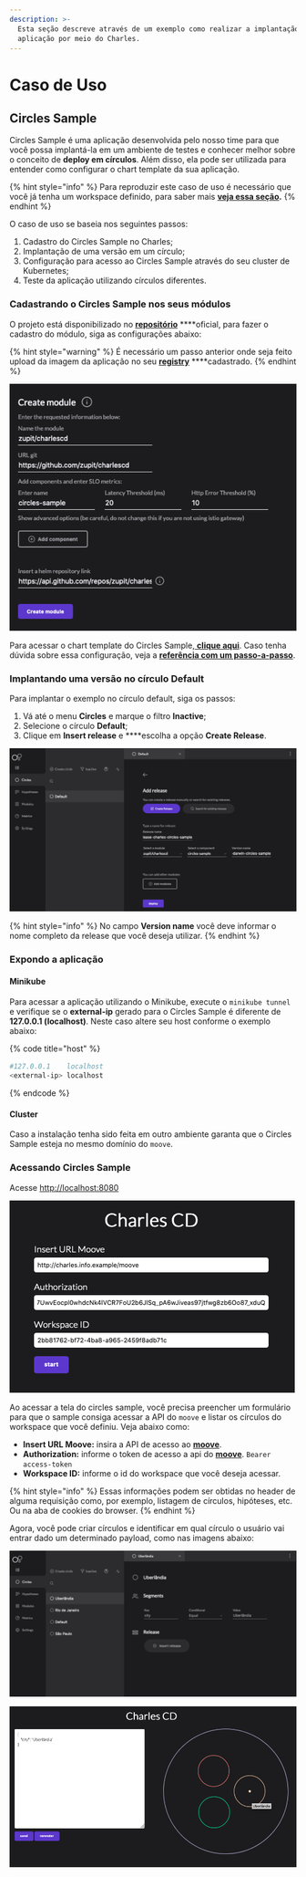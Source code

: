 ```yaml
---
description: >-
  Esta seção descreve através de um exemplo como realizar a implantação de uma
  aplicação por meio do Charles.
---
```


# Caso de Uso

## Circles Sample

Circles Sample é uma aplicação desenvolvida pelo nosso time para que você possa implantá-la em um ambiente de testes e conhecer melhor sobre o conceito de **deploy em círculos**. Além disso, ela pode ser utilizada para entender como configurar o chart template da sua aplicação.

{% hint style="info" %}
 Para reproduzir este caso de uso é necessário que você já tenha um workspace definido, para saber mais [**veja essa seção**](../primeiros-passos/definindo-workspace/)**.**
{% endhint %}

O caso de uso se baseia nos seguintes passos:

1. Cadastro do Circles Sample no Charles;
2. Implantação de uma versão em um círculo;
3. Configuração para acesso ao Circles Sample através do seu cluster de Kubernetes;
4. Teste da aplicação utilizando círculos diferentes.

### Cadastrando o Circles Sample nos seus módulos

O projeto está disponibilizado no [**repositório**](http://github.com/zupit/charlescd) ****oficial, para fazer o cadastro do módulo, siga as configurações abaixo:

{% hint style="warning" %}
É necessário um passo anterior onde seja feito upload da imagem da aplicação no seu [**registry**](../primeiros-passos/definindo-workspace/docker-registry.md) ****cadastrado.
{% endhint %}

![](../.gitbook/assets/screen-shot-2020-08-12-at-17.34.57.png)

Para acessar o chart template do Circles Sample,[ **clique aqui**](https://api.github.com/repos/zupit/charlescd/contents/samples/circles). Caso tenha dúvida sobre essa configuração, veja a [**referência com um passo-a-passo**](../primeiros-passos/criando-modulos/configurando-o-chart-template.md).

### Implantando uma versão no círculo Default

Para implantar o exemplo no círculo default, siga os passos: 

1. Vá até o menu **Circles** e marque o filtro **Inactive**;
2. Selecione o círculo **Default**;
3. Clique em **Insert release** e ****escolha a opção **Create Release**.

![](../.gitbook/assets/screen-shot-2020-08-12-at-18.11.44.png)

{% hint style="info" %}
No campo **Version name** você deve informar o nome completo da release que você deseja utilizar.
{% endhint %}

### Expondo a aplicação

#### Minikube

Para acessar a aplicação utilizando o Minikube, execute o `minikube tunnel`  e verifique se o **external-ip** gerado para o Circles Sample é diferente de **127.0.0.1 \(localhost\)**. Neste caso altere seu host conforme o exemplo abaixo:

{% code title="host" %}
```bash
#127.0.0.1    localhost
<external-ip> localhost
```
{% endcode %}

#### Cluster

Caso a instalação tenha sido feita em outro ambiente garanta que o Circles Sample esteja no mesmo domínio do `moove`.

### Acessando Circles Sample

Acesse [http://localhost:8080](http://localhost:8080)

![](../.gitbook/assets/screen-shot-2020-08-12-at-21.48.08.png)

Ao acessar a tela do circles sample, você precisa preencher um formulário para que o sample consiga acessar a API do `moove` e listar os círculos do workspace que você definiu. Veja abaixo como: 

* **Insert URL Moove:** insira a API de acesso ao [**moove**](../#arquitetura-do-sistema).
* **Authorization:** informe o token de acesso a api do [**moove**](../#arquitetura-do-sistema). `Bearer access-token`
* **Workspace ID:** informe o id do workspace que você deseja acessar.

{% hint style="info" %}
Essas informações podem ser obtidas no header de alguma requisição como, por exemplo, listagem de círculos, hipóteses, etc. Ou na aba de cookies do browser.
{% endhint %}

Agora, você pode criar círculos e identificar em qual círculo o usuário vai entrar  dado um determinado payload, como nas imagens abaixo: 

![](../.gitbook/assets/screen-shot-2020-08-12-at-22.18.35.png)

![](../.gitbook/assets/screen-shot-2020-08-12-at-22.20.44.png)

